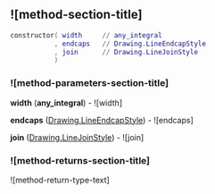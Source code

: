 ## ![method-section-title]


```lua
constructor( width     // any_integral
           , endcaps   // Drawing.LineEndcapStyle
           , join      // Drawing.LineJoinStyle
           )
```


### ![method-parameters-section-title]

**width** (**any_integral**) - ![width]

**endcaps** ([Drawing.LineEndcapStyle](../../Drawing/LineEndcapStyle.md)) - ![endcaps]

**join** ([Drawing.LineJoinStyle](../../Drawing/LineJoinStyle.md)) - ![join]

### ![method-returns-section-title]

![method-return-type-text]

